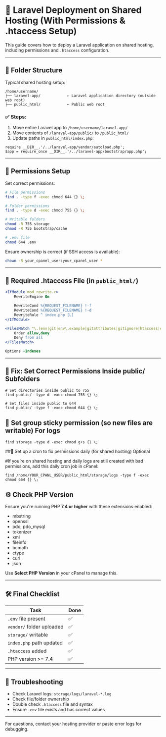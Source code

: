 
# 🚀 Laravel Deployment on Shared Hosting (With Permissions & .htaccess Setup)

This guide covers how to deploy a Laravel application on shared hosting, including permissions and `.htaccess` configuration.

---

## 📁 Folder Structure

Typical shared hosting setup:
```
/home/username/
├── laravel-app/            ← Laravel application directory (outside web root)
├── public_html/            ← Public web root
```

### ✅ Steps:
1. Move entire Laravel app to `/home/username/laravel-app/`
2. Move contents of `/laravel-app/public/` to `/public_html/`
3. Update paths in `public_html/index.php`:

```
require __DIR__.'/../laravel-app/vendor/autoload.php';
$app = require_once __DIR__.'/../laravel-app/bootstrap/app.php';
```

---

## 🔐 Permissions Setup

Set correct permissions:

```bash
# File permissions
find . -type f -exec chmod 644 {} \;

# Folder permissions
find . -type d -exec chmod 755 {} \;

# Writable folders
chmod -R 755 storage
chmod -R 755 bootstrap/cache

# .env file
chmod 644 .env
```

Ensure ownership is correct (if SSH access is available):

```bash
chown -R your_cpanel_user:your_cpanel_user *
```

---

## 📜 Required .htaccess File (in `public_html/`)

```apache
<IfModule mod_rewrite.c>
    RewriteEngine On

    RewriteCond %{REQUEST_FILENAME} !-f
    RewriteCond %{REQUEST_FILENAME} !-d
    RewriteRule ^ index.php [L]
</IfModule>

<FilesMatch "\.(env|git|env\.example|gitattributes|gitignore|htaccess|composer\.json|composer\.lock|artisan)$">
    Order allow,deny
    Deny from all
</FilesMatch>

Options -Indexes
```

---
## 📜 Fix: Set Correct Permissions Inside public/ Subfolders

```
# Set directories inside public to 755
find public/ -type d -exec chmod 755 {} \;

# Set files inside public to 644
find public/ -type f -exec chmod 644 {} \;

```
## 📜 Set group sticky permission (so new files are writable) For logs

```
find storage -type d -exec chmod g+s {} \;

```

##🔁 Set up a cron to fix permissions daily (for shared hosting) Optional

#If you’re on shared hosting and daily logs are still created with bad permissions, add this daily cron job in cPanel:

```
find /home/YOUR_CPANL_USER/public_html/storage/logs -type f -exec chmod 664 {} \;

```

## ⚙️ Check PHP Version

Ensure you're running PHP **7.4 or higher** with these extensions enabled:

- mbstring
- openssl
- pdo, pdo_mysql
- tokenizer
- xml
- fileinfo
- bcmath
- ctype
- curl
- json

Use **Select PHP Version** in your cPanel to manage this.

---

## 🛠 Final Checklist

| Task                         | Done |
|------------------------------|------|
| `.env` file present          | ✅   |
| `vendor/` folder uploaded    | ✅   |
| `storage/` writable          | ✅   |
| `index.php` path updated     | ✅   |
| `.htaccess` added            | ✅   |
| PHP version >= 7.4           | ✅   |

---

## 🧪 Troubleshooting

- Check Laravel logs: `storage/logs/laravel-*.log`
- Check file/folder ownership
- Double check `.htaccess` file and syntax
- Ensure `.env` file exists and has correct values

---

For questions, contact your hosting provider or paste error logs for debugging.
